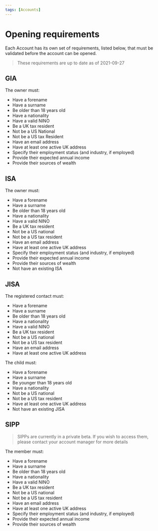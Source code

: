 ```yaml
---
tags: [Accounts]
---
```


# Opening requirements

Each Account has its own set of requirements, listed below, that must be validated before the account can be opened.

<!-- theme: info -->
> These requirements are up to date as of 2021-09-27

## GIA

The owner must:

- Have a forename
- Have a surname
- Be older than 18 years old
- Have a nationality
- Have a valid NINO
- Be a UK tax resident
- Not be a US National
- Not be a US tax Resident
- Have an email address
- Have at least one active UK address
- Specify their employment status (and industry, if employed)
- Provide their expected annual income
- Provide their sources of wealth

## ISA

The owner must:

- Have a forename
- Have a surname
- Be older than 18 years old
- Have a nationality
- Have a valid NINO
- Be a UK tax resident
- Not be a US national
- Not be a US tax resident
- Have an email address
- Have at least one active UK address
- Specify their employment status (and industry, if employed)
- Provide their expected annual income
- Provide their sources of wealth
- Not have an existing ISA

## JISA

The registered contact must:

- Have a forename
- Have a surname
- Be older than 18 years old
- Have a nationality
- Have a valid NINO
- Be a UK tax resident
- Not be a US national
- Not be a US tax resident
- Have an email address
- Have at least one active UK address

The child must:
- Have a forename
- Have a surname
- Be younger than 18 years old
- Have a nationality
- Not be a US national
- Not be a US tax resident
- Have at least one active UK address
- Not have an existing JISA

## SIPP

<!-- theme: warning -->
> SIPPs are currently in a private beta. If you wish to access them, please contact your account manager for more details

The member must:

- Have a forename
- Have a surname
- Be older than 18 years old
- Have a nationality
- Have a valid NINO
- Be a UK tax resident
- Not be a US national
- Not be a US tax resident
- Have an email address
- Have at least one active UK address
- Specify their employment status (and industry, if employed)
- Provide their expected annual income
- Provide their sources of wealth
